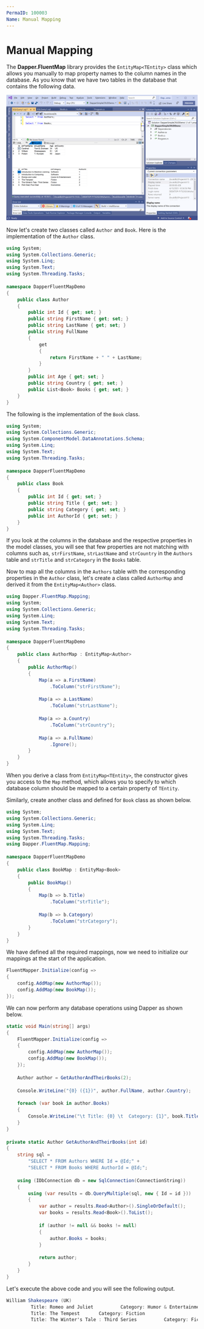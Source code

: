 ```yaml
---
PermaID: 100003
Name: Manual Mapping
---
```


# Manual Mapping

The **Dapper.FluentMap** library provides the `EntityMap<TEntity>` class which allows you manually to map property names to the column names in the database. As you know that we have two tables in the database that contains the following data.

<img src="images/database-setup.png" alt="Database data">

Now let's create two classes called `Author` and `Book`. Here is the implementation of the `Author` class.

```csharp
using System;
using System.Collections.Generic;
using System.Linq;
using System.Text;
using System.Threading.Tasks;

namespace DapperFluentMapDemo
{
    public class Author
    {
        public int Id { get; set; }
        public string FirstName { get; set; }
        public string LastName { get; set; }
        public string FullName
        {
            get
            {
                return FirstName + " " + LastName;
            }
        }
        public int Age { get; set; }
        public string Country { get; set; }
        public List<Book> Books { get; set; }
    }
}
```

The following is the implementation of the `Book` class.

```csharp
using System;
using System.Collections.Generic;
using System.ComponentModel.DataAnnotations.Schema;
using System.Linq;
using System.Text;
using System.Threading.Tasks;

namespace DapperFluentMapDemo
{
    public class Book
    {
        public int Id { get; set; }
        public string Title { get; set; }
        public string Category { get; set; }
        public int AuthorId { get; set; }
    }
}
```

If you look at the columns in the database and the respective properties in the model classes, you will see that few properties are not matching with columns such as, `strFirstName`, `strLastName` and `strCountry` in the `Authors` table and `strTitle` and `strCategory` in the `Books` table.

Now to map all the columns in the `Authors` table with the corresponding properties in the `Author` class, let's create a class called `AuthorMap` and derived it from the `EntityMap<Author>` class.

```csharp
using Dapper.FluentMap.Mapping;
using System;
using System.Collections.Generic;
using System.Linq;
using System.Text;
using System.Threading.Tasks;

namespace DapperFluentMapDemo
{
    public class AuthorMap : EntityMap<Author>
    {
        public AuthorMap()
        {
            Map(a => a.FirstName)
                .ToColumn("strFirstName");

            Map(a => a.LastName)
                .ToColumn("strLastName");

            Map(a => a.Country)
                .ToColumn("strCountry");

            Map(a => a.FullName)
                .Ignore();
        }
    }
}
``` 

When you derive a class from `EntityMap<TEntity>`, the constructor gives you access to the `Map` method, which allows you to specify to which database column should be mapped to a certain property of `TEntity`.

Similarly, create another class and defined for `Book` class as shown below.

```csharp
using System;
using System.Collections.Generic;
using System.Linq;
using System.Text;
using System.Threading.Tasks;
using Dapper.FluentMap.Mapping;

namespace DapperFluentMapDemo
{
    public class BookMap : EntityMap<Book>
    {
        public BookMap()
        {
            Map(b => b.Title)
                .ToColumn("strTitle");

            Map(b => b.Category)
                .ToColumn("strCategory");
        }
    }
}
```

We have defined all the required mappings, now we need to initialize our mappings at the start of the application.

```csharp
FluentMapper.Initialize(config =>
{
    config.AddMap(new AuthorMap());
    config.AddMap(new BookMap());
});
```
We can now perform any database operations using Dapper as shown below.

```csharp
static void Main(string[] args)
{
    FluentMapper.Initialize(config =>
    {
        config.AddMap(new AuthorMap());
        config.AddMap(new BookMap());
    });

    Author author = GetAuthorAndTheirBooks(2);

    Console.WriteLine("{0} ({1})", author.FullName, author.Country);

    foreach (var book in author.Books)
    {
        Console.WriteLine("\t Title: {0} \t  Category: {1}", book.Title, book.Category);
    }
}

private static Author GetAuthorAndTheirBooks(int id)
{
    string sql =
        "SELECT * FROM Authors WHERE Id = @Id;" +
        "SELECT * FROM Books WHERE AuthorId = @Id;";

    using (IDbConnection db = new SqlConnection(ConnectionString))
    {
        using (var results = db.QueryMultiple(sql, new { Id = id }))
        {
            var author = results.Read<Author>().SingleOrDefault();
            var books = results.Read<Book>().ToList();

            if (author != null && books != null)
            {
                author.Books = books;
            }

            return author;
        }
    }
}
```

Let's execute the above code and you will see the following output.

```csharp
William Shakespeare (UK)
         Title: Romeo and Juliet          Category: Humor & Entertainment
         Title: The Tempest       Category: Fiction
         Title: The Winter's Tale : Third Series          Category: Fiction
```
